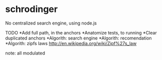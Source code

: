 schrodinger
===========

No centralized search engine, using node.js

TODO
    *Add full path, in the anchors
    *Anatomize tests, to running
    *Clear duplicated anchors
    *Algorith: search engine
    *Algorith: recomendation 
    *Algorith: zipfs laws http://en.wikipedia.org/wiki/Zipf%27s_law

note: all modulated

